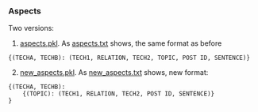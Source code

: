 ### Aspects

Two versions:

1. [aspects.pkl](https://github.com/hy3440/diffSimilarTech/blob/master/aspects/aspects.pkl). As [aspects.txt](https://github.com/hy3440/diffSimilarTech/blob/master/aspects/aspects.txt) shows, the same format as before

```
{(TECHA, TECHB): (TECH1, RELATION, TECH2, TOPIC, POST ID, SENTENCE)}
```

2. [new_aspects.pkl](https://github.com/hy3440/diffSimilarTech/blob/master/aspects/new_aspects.pkl). As [new_aspects.txt](https://github.com/hy3440/diffSimilarTech/blob/master/aspects/new_aspects.txt) shows, new format:

```
{(TECHA, TECHB): 
	{(TOPIC): (TECH1, RELATION, TECH2, POST ID, SENTENCE)}
}
```


